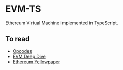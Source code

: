 # EVM-TS

Ethereum Virtual Machine implemented in TypeScript.

## To read

- [Opcodes](https://github.com/trailofbits/evm-opcodes)
- [EVM Deep Dive](https://blog.qtum.org/diving-into-the-ethereum-vm-6e8d5d2f3c30)
- [Ethereum Yellowpaper](https://ethereum.github.io/yellowpaper/paper.pdf)
